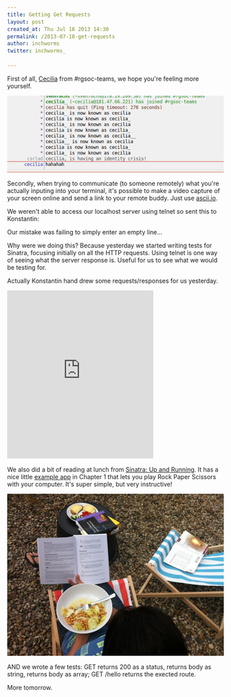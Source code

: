 ```yaml
---
title: Getting Get Requests
layout: post
created_at: Thu Jul 18 2013 14:30
permalink: /2013-07-18-get-requests
author: inchworms
twitter: inchworms_

---
```


First of all, [Cecilia](https://twitter.com/_ceciliarivero) from #rgsoc-teams, we hope you're feeling more yourself.

![cecilia](/images/cecilia.png)

Secondly, when trying to communicate (to someone remotely) what you're actually inputing into your terminal, it's possible to make a video capture of your screen online and send a link to your remote buddy. Just use [ascii.io](http://ascii.io). 

We weren't able to access our localhost server using telnet so sent this to Konstantin:

<script type="text/javascript" src="http://ascii.io/a/4235.js" id="asciicast-4235" async></script>
<p></p>

Our mistake was failing to simply enter an empty line...

Why were we doing this? Because yesterday we started writing tests for Sinatra, focusing initially on all the HTTP requests. Using telnet is one way of seeing what the server response is. Useful for us to see what we would be testing for.

Actually Konstantin hand drew some requests/responses for us yesterday.

<iframe src="http://loopc.am/CarlaD/loops/24.widget" width="340" height="390" scrolling="no" frameborder="no" allowTransparency="true"></iframe>

We also did a bit of reading at lunch from [Sinatra: Up and Running](http://shop.oreilly.com/product/0636920019664.do). It has a nice little [example app](https://github.com/inchworms/rock_paper_scissors) in Chapter 1 that lets you play Rock Paper Scissors with your computer. It's super simple, but very instructive!
<p></p>

![books for lunch](/images/booklunch.jpg)

AND we wrote a few tests: GET returns 200 as a status, returns body as string, returns body as array; GET /hello returns the exected route.

More tomorrow.

